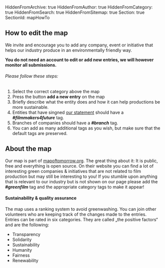 HiddenFromArchive: true
HiddenFromAuthor: true
HiddenFromCategory: true
HiddenFromSearch: true
HiddenFromSitemap: true
Section: true
SectionId: mapHowTo

## How to edit the map
We invite and encourage you to add any company, event or initiative that helps our industry produce in an environmentally friendly way.  

**You do not need an account to edit or add new entries, we will however monitor all submissions.**  

###### Please follow these steps:
1. Select the correct category above the map
2. Press the button **add a new entry** on the map
3. Briefly describe what the entity does and how it can help productions be more sustainable.  
4. Entities that have singned [our statement](/signatures) should have a ***#filmmakers4future*** tag.  
5. Branches of companies should have a ***#branch*** tag. 
6. You can add as many additional tags as you wish, but make sure that the default tags are preserved.

## About the map
Our map is part of [mapoftomorrow.org](http://mapoftomorrow.org). The great thing about it: It is public, free and everything is open source. On their website you can find a lot of interesting green companies & initiatives that are not related to film production but may still be interesting to you! If you stumble upon anything that is relevant to our industry but is not shown on our page please add the ***#greenfilm*** tag and the appropriate category tags to make it appear!

#### Sustainability & quality assurance
The map uses a ranking system to avoid greenwashing. You can join other volunteers who are keeping track of the changes made to the entries. Entries can be rated in six categories. They are called „the positive factors“ and are the following:
- Transparency
- Solidarity
- Sustainability
- Humanity
- Fairness
- Renewability
